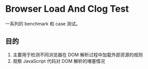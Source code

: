 Browser Load And Clog Test
=====

一系列的 benchmark 和 case 测试。

## 目的
1. 主要用于检测不同浏览器在 DOM 解析过程中加载外部资源的规则
2. 观察 JavaScript 代码对 DOM 解析的堵塞情况




